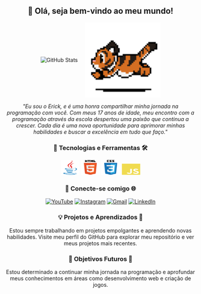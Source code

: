 <div align="center">
  <h2>👋 Olá, seja bem-vindo ao meu mundo!</h2>
</div>

<div align="center">
  <div style="display: flex; align-items: center; justify-content: center;">
    <img src="https://github-readme-stats.vercel.app/api?username=erickgms01&show_icons=true&hide=contribs,prs&cache_seconds=86400&theme=algolia" alt="GitHub Stats">
    <img alt="tigre-correndo" src="icons/tigre-correndo.gif" width="200px" style="margin-left: 20px;">
  </div>
</div>

<p align="center">
  <em>
    "Eu sou o Erick, e é uma honra compartilhar minha jornada na programação com você. Com meus 17 anos de idade, meu encontro com a programação através da escola despertou uma paixão que continua a crescer. Cada dia é uma nova oportunidade para aprimorar minhas habilidades e buscar a excelência em tudo que faço."
  </em>
</p>
<div align="center">
  <h3>🚀 Tecnologias e Ferramentas 🛠️</h3>
  <img alt="Java" height="40" width="50" src="https://raw.githubusercontent.com/devicons/devicon/master/icons/java/java-original.svg">
  <img alt="HTML5" height="40" width="50" src="https://raw.githubusercontent.com/devicons/devicon/master/icons/html5/html5-original-wordmark.svg">
  <img alt="CSS3" height="40" width="50" src="https://raw.githubusercontent.com/devicons/devicon/master/icons/css3/css3-original-wordmark.svg">
  <img alt="JavaScript" height="30" width="50" src="https://raw.githubusercontent.com/devicons/devicon/master/icons/javascript/javascript-plain.svg">
</div>

<div align="center">
  <h3>🔗 Conecte-se comigo 🌐</h3>
  <a href="https://www.youtube.com/channel/UCpyDZwQ1xFYaruwZBlvM5PQ" target="_blank"><img src="https://img.shields.io/badge/YouTube-FF0000?style=for-the-badge&logo=youtube&logoColor=white" alt="YouTube"></a>
  <a href="https://www.instagram.com/imerick.01/" target="_blank"><img src="https://img.shields.io/badge/-Instagram-%23E4405F?style=for-the-badge&logo=instagram&logoColor=white" alt="Instagram"></a>
  <a href="mailto:erickderi98@gmail.com"><img src="https://img.shields.io/badge/-Gmail-%23333?style=for-the-badge&logo=gmail&logoColor=white" alt="Gmail"></a>
  <a href="https://www.linkedin.com/in/erick-gomes-1b4135209" target="_blank"><img src="https://img.shields.io/badge/-LinkedIn-%230077B5?style=for-the-badge&logo=linkedin&logoColor=white" alt="LinkedIn"></a>
</div>

<div align="center">
  <h3>💡 Projetos e Aprendizados 🌱</h3>
  <p>Estou sempre trabalhando em projetos empolgantes e aprendendo novas habilidades. Visite meu perfil do GitHub para explorar meu repositório e ver meus projetos mais recentes.</p>
</div>

<div align="center">
  <h3>🎯 Objetivos Futuros 🚀</h3>
  <p>Estou determinado a continuar minha jornada na programação e aprofundar meus conhecimentos em áreas como desenvolvimento web e criação de jogos.</p>
</div>
